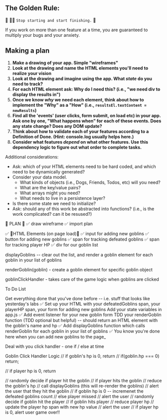 ## The Golden Rule: 

🦸 🦸‍♂️ `Stop starting and start finishing.` 🏁

If you work on more than one feature at a time, you are guaranteed to multiply your bugs and your anxiety.

## Making a plan

1) **Make a drawing of your app. Simple "wireframes"** 
1) **Look at the drawing and name the HTML elements you'll need to realize your vision**
1) **Look at the drawing and imagine using the app. What _state_ do you need to track?** 
1) **For each HTML element ask: Why do I need this? (i.e., "we need div to display the results in")** 
1) **Once we know _why_ we need each element, think about how to implement the "Why" as a "How" (i.e., `resultsEl.textContent = newResults`)**
1) **Find all the 'events' (user clicks, form submit, on load etc) in your app. Ask one by one, "What happens when" for each of these events. Does any state change? Does any DOM update?**
1) **Think about how to validate each of your features according to a Definition of Done. (Hint: console.log usually helps here.)**
1) **Consider what features _depend_ on what other features. Use this dependency logic to figure out what order to complete tasks.**

Additional considerations:
- Ask: which of your HTML elements need to be hard coded, and which need to be dynamically generated?
- Consider your data model. 
  - What kinds of objects (i.e., Dogs, Friends, Todos, etc) will you need? 
  - What are the key/value pairs? 
  - What arrays might you need? 
  - What needs to live in a persistence layer?
- Is there some state we need to initialize?
- Ask: should any of this work be abstracted into functions? (i.e., is the work complicated? can it be resused?)

🎁 PLAN 🎁
✅ draw wireframe 
✅ import plan 

✅
🎁HTML Elements (on page load)🎁
✅ input for adding new goblins
✅ button for adding new goblins
✅ span for tracking defeated goblins
✅ span for tracking player HP
✅ div for our goblin list

displayGoblins -- clear out the list, and render a goblin element for each goblin in your list of goblins

renderGoblin(goblin) - create a goblin element for specific goblin object

goblinClickHandler - takes care of the game logic when goblins are clicked

To Do List

Get everything done that you've done before -- i.e. stuff that looks like yesterday's labs
✅ Set up your HTML with your defeatedGoblins span, your playerHP span, your form for adding new goblins
 Add your state variables in app.js
✅ Add event listener for your new goblin form
 TDD your renderGoblin function (TDD optional but helpful) -- should return an HTML element with the goblin's name and hp
✅ Add displayGoblins function which calls renderGoblin for each goblin in your list of goblins
✅ You know you're done here when you can add new goblins to the page_

Deal with you click handler - one if / else at time


Goblin Click Handler Logic
// if goblin's hp is 0, return
// if(goblin.hp === 0) return;

// if player hp is 0, return

// randomly decide if player hit the goblin
// if player hits the goblin
//    reduce the goblin's hp
//    call displayGoblins (this will re-render the goblins)
//    alert the user that they hit the goblin
//    if goblin hp is 0 -- incremenet the defeated goblins count
// else player missed
//     alert the user
// randomly decide if goblin hit the player
// if goblin hits player
//    reduce player hp
//    update the player hp span with new hp value
//    alert the user
//    if player hp is 0, alert user game over!!